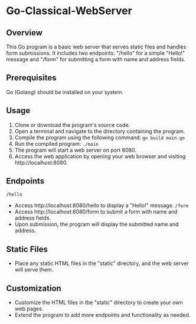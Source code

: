 # Go-Classical-WebServer

## Overview

This Go program is a basic web server that serves static files and handles form submissions. 
It includes two endpoints: "/hello" for a simple "Hello!" message and "/form" for submitting a 
form with name and address fields.


## Prerequisites

Go (Golang) should be installed on your system.

## Usage

1. Clone or download the program's source code.
2. Open a terminal and navigate to the directory containing the program.
3. Compile the program using the following command: `go build main.go`
4. Run the compiled program: `./main`
5. The program will start a web server on port 8080.
6. Access the web application by opening your web browser and visiting http://localhost:8080.

## Endpoints
`/hello`
- Access http://localhost:8080/hello to display a "Hello!" message.
`/form`
- Access http://localhost:8080/form to submit a form with name and address fields.
- Upon submission, the program will display the submitted name and address.

## Static Files
- Place any static HTML files in the "static" directory, and the web server will serve them.

## Customization
- Customize the HTML files in the "static" directory to create your own web pages.
- Extend the program to add more endpoints and functionality as needed.
